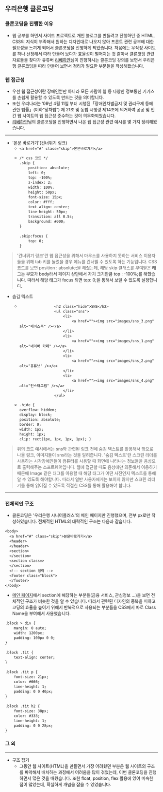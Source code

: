 ## 우리은행 클론코딩   

### 클론코딩을 진행한 이유 
- 웹 공부를 하면서 사이드 프로젝트로 개인 블로그를 만들려고 진행하던 중 HTML, CSS의 지식이 부족해서 원하는 디자인대로 나오지 않아 프론트 관련 공부에 대한 필요성을 느끼게 되어서 클론코딩을 진행하게 되었습니다. 처음에는 무작정 사이트를 하나 선정해서 따라 만들어 보다가 효율성이 떨어지는 것 같아서 클론코딩 관련 자료들을 찾다가 유튜버 [리베하얀](https://www.youtube.com/watch?v=EYDtiZIC4j8&list=PL_6yF2upGJYsFBBZMhUlZZ0VyBLor5JwL&index=34)님이 진행하시는 클론코딩 강의를 보면서 우리은행 클론코딩을 따라 만들어 보면서 정리가 필요한 부분들을 작성해봤습니다.

### 웹 접근성 
- 우선 웹 접근성이란 장애인뿐만 아니라 모든 사람이 웹 등 다양한 정보통신 기기스를 손쉽게 활용할 수 있도록 만드는 것을 의미합니다.
- 또한 우리나라는 ’08년 4월 11일 부터 시행된「장애인차별금지 및 권리구제 등에 관한 법률」(이하“장차법”) 제 21조 및 동법 시행령 제14조에 의거하여 공공 및 민간 웹 사이트의 웹 접근성 준수하는 것이 의무화되었습니다.
- [리베하얀](https://www.youtube.com/watch?v=EYDtiZIC4j8&list=PL_6yF2upGJYsFBBZMhUlZZ0VyBLor5JwL&index=34)님의 클론코딩을 진행하면서 나온 웹 접근성 관련 예시를 몇 가지 정리해봤습니다.
***
* '본문 바로가기'(건너뛰기 링크)
  + ```<a href="#" class="skip">본문바로가기</a>```
  + <pre><code>/* css 코드 */
    .skip {
        position: absolute;
        left: 0;
        top: -100%;
        z-index: 2;
        width: 100%;
        height: 50px;
        font-size: 15px;
        color: #fff;
        text-align: center;
        line-height: 50px;
        transition: all 0.5s;
        background: #000;
    }
    
    .skip:focus {
        top: 0;
    }
    </code></pre>
> '건너뛰기 링크'란 웹 접근성을 위해서 마우스를 사용하지 못하는 서비스 이용자들을 위해 tab 키를 눌렀을 경우 메뉴를 건너뛸 수 있도록 하는 기능입니다. CSS 코드를 보면 position : absolute;을 해줬는데, 해당 skip 클래스를 부여받은 <a> 태그는 부모가 body라서 페이지 상단에서 자기 크기만큼 top : -100%;를 해줬습니다. 따라서 해당 <a> 태그가 focus 되면 top: 0;을 통해서 보일 수 있도록 설정합니다. 
  
* 숨김 텍스트 
  + ```                     
                    <h2 class="hide">SNS</h2>
                    <ul class="sns">
                        <li>
                            <a href=""><img src="images/sns_3.png" alt="페이스북" /></a>
                        </li>
                        <li>
                            <a href=""><img src="images/sns_1.png" alt="네이버 카페" /></a>
                        </li>
                        <li>
                            <a href=""><img src="images/sns_2.png" alt="유튜브" /></a>
                        </li>
                        <li>
                            <a href=""><img src="images/sns_4.png" alt="인스타그램" /></a>
                        </li>
                    </ul>
    ```
  + <pre><code>.hide {
    overflow: hidden;
    display: block;
    position: absolute;
    border: 0;
    width: 1px;
    height: 1px;
    clip: rect(1px, 1px, 1px, 1px); }
    </code></pre>
 
>  위의 코드 예시에서는 sns와 관련된 링크 전에 숨김 텍스트를 활용해서 앞으로 나올 링크, 이미지들이 sns라는 것을 알려줍니다. '숨김 텍스트'란 스크린 리더를 사용하는 시각장애인들이 컴퓨터를 사용할 때 화면에 나타나는 정보들을 음성으로 출력해주는 소프트웨어입니다.
  웹에 접근할 때도 음성에만 의존해서 이용하기 때문에 Image 같은 태그를 이용할 때 해당 태그가 어떤 사진인지 텍스트를 통해 알 수 있도록 해야합니다. 따라서 일반 사용자에게는 보이지 않지만 스크린 리더기를 통해 읽어질 수 있도록 적절한 CSS를 통해 활용해야 합니다.
  
***

### 전체적인 구조 
- 클론코딩은 '우리은행 시니어플러스'의 메인 페이지만 진행했으며, 전부 px로만 작성하였습니다. 전체적인 HTML의 대략적인 구조는 다음과 같습니다. 
```
<body>
  <a href="#" class="skip">본문바로가기</a>
  <header>
  </header>
  <section>
  </section>
  <section class=>
  </section>
  <!-- section 생략 -->
  <footer class="block">
  </footer>
</body>
```

- [메인 페이지](https://github.com/Lee-moo/Woori_Clone_Coding/blob/main/woori/index.png)에서 section에 해당하는 부분들(금융 서비스, 관심정보 ...)을 보면 전체적인 구조가 비슷한 것을 알 수 있습니다. 따라서 관련된 디자인의 중복을 피하고 코딩의 효율을 높이기 위해서 반복적으로 사용되는 부분들을 CSS에서 따로 Class Name을 부여해서 사용했습니다.
```
.block > div {
    margin: 0 auto;
    width: 1200px;
    padding: 100px 0 0;
}

.block .tit {
    text-align: center;
}

.block .tit p {
    font-size: 21px;
    color: #666;
    line-height: 1;
    padding: 0 0 40px;
}

.block .tit h2 {
    font-size: 38px;
    color: #333;
    line-height: 1;
    padding: 0 0 28px;
}  
```
### 그 외
<hr>
  
* 구조 잡기
  + 그동안 웹 사이트(HTML)을 만들면서 가장 어려웠던 부분은 웹 사이트의 구조를 파악해서 배치하는 과정에서 어려움을 많이 겪었는데,
  이번 클론코딩을 진행하면서 많은 것을 배웠습니다. 또한 float, position, flex 활용에 있어 미숙한 점이 많았는데, 확실하게 개념을 잡을     수 있었습니다.
